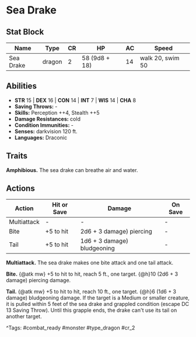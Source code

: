 # Sea Drake

## Stat Block

| Name | Type | CR | HP | AC | Speed |
|------|------|----|----|----|-------|
| Sea Drake | dragon | 2 | 58 (9d8 + 18) | 14 | walk 20, swim 50 |

## Abilities

- **STR** 15 | **DEX** 16 | **CON** 14 | **INT** 7 | **WIS** 14 | **CHA** 8
- **Saving Throws:** -  
- **Skills:** Perception ++4, Stealth ++5  
- **Damage Resistances:** cold  
- **Condition Immunities:** -  
- **Senses:** darkvision 120 ft.  
- **Languages:** Draconic

## Traits

**Amphibious.** The sea drake can breathe air and water.


## Actions

| Action | Hit or Save | Damage | On Save |
|--------|--------------|--------|----------|
| Multiattack | - | - | - |
| Bite | +5 to hit | 2d6 + 3 damage) piercing | - |
| Tail | +5 to hit | 1d6 + 3 damage) bludgeoning | - |

**Multiattack.** The sea drake makes one bite attack and one tail attack.

**Bite.** {@atk mw} +5 to hit to hit, reach 5 ft., one target. {@h}10 (2d6 + 3 damage) piercing damage.

**Tail.** {@atk mw} +5 to hit to hit, reach 10 ft., one target. {@h}6 (1d6 + 3 damage) bludgeoning damage. If the target is a Medium or smaller creature, it is pulled within 5 feet of the sea drake and grappled condition (escape DC 13 Saving Throw). Until this grapple ends, the drake can't use its tail on another target.


^Tags: #combat_ready #monster #type_dragon #cr_2